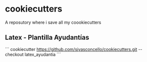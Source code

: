 # cookiecutters
A reposutory where i save all my coookiecutters


## Latex - Plantilla Ayudantías
´´´
cookiecutter https://github.com/sjvasconcello/cookiecutters.git --checkout latex_ayudantia
´´´
